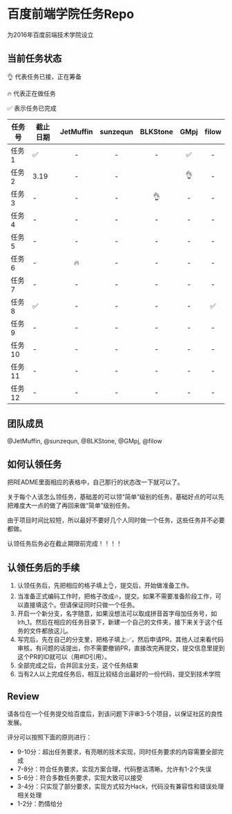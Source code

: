 # 百度前端学院任务Repo
为2016年百度前端技术学院设立
## 当前任务状态
:ok_hand: 代表任务已接，正在筹备

:fire: 代表正在做任务

:white_check_mark: 表示任务已完成

|任务号|截止日期|JetMuffin|sunzequn|BLKStone|GMpj|filow|
|---|---|:---:|:---:|:---:|:---:|:---:|
|任务1|:white_check_mark:|-|-|-|:white_check_mark:|-|
|任务2|3.19|-|-||:ok_hand:|-|
|任务3|-|-|-|:ok_hand:|-|-|
|任务4|-|-|-|-|-|-|
|任务5|-|-|-|-|-|-|
|任务6|-|:fire:|-|-|-|-|
|任务7|-|-|-|-|-|-|
|任务8|:white_check_mark:|-|-|-|-|:white_check_mark:|
|任务9|-|-|-|-|-|-|
|任务10|-|-|-|-|-|-|
|任务11|-|-|-|-|-|-|
|任务12|-|-|-|-|-|-|
## 团队成员
@JetMuffin, @sunzequn, @BLKStone, @GMpj, @filow
## 如何认领任务
把README里面相应的表格中，自己那行的状态改一下就可以了。

关于每个人该怎么领任务，基础差的可以领“简单”级别的任务，基础好点的可以先把难度大一点的做了再回来做“简单”级别任务。

由于项目时间比较短，所以最好不要好几个人同时做一个任务，这些任务并不必要都做。

认领任务后务必在截止期限前完成！！！！

## 认领任务后的手续
1. 认领任务后，先把相应的格子填上:ok_hand:，提交后，开始做准备工作。
2. 当准备正式编码工作时，把格子改成:fire:，提交。如果不需要准备阶段工作，可以直接填这个。但请保证同时只做一个任务。
3. 开启一个新分支，名字随意，如果没想法可以取成拼音首字母加任务号，如lrh_1。然后在相应的任务目录下，新建一个自己的文件夹，接下来关于这个任务的文件都放这儿。
4. 写完后，先在自己的分支里，把格子填上:white_check_mark:，然后申请PR，其他人过来看代码审核，有问题的话提出，你不需要撤销PR，直接改完再提交，提交信息里提到这个PR的ID就可以（用#ID引用）。
5. 全部完成之后，合并回主分支，这个任务结束
6. 当有2人以上完成任务后，相互比较结合出最好的一份代码，提交到技术学院

## Review
请各位在一个任务提交给百度后，到该问题下评审3-5个项目，以保证社区的良性发展。

评分可以按照下面的原则进行：
- 9-10分：超出任务要求，有亮眼的技术实现，同时任务要求的内容需要全部完成
- 7-8分：符合任务要求，实现方案合理，代码整洁清晰。允许有1-2个失误
- 5-6分：符合多数任务要求，实现大致可以接受
- 3-4分：只实现了部分要求，实现方式较为Hack，代码没有兼容性和错误处理相关处理
- 1-2分：酌情给分
